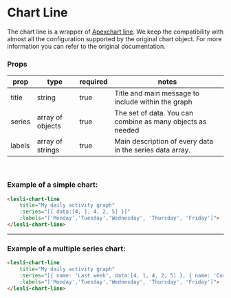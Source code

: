 
# Chart Line

The chart line is a wrapper of [Apexchart line](https://apexcharts.com/docs/chart-types/line-chart/). We keep the compatibility with almost all the configuration supported by the original chart object. For more information you can refer to the original documentation.

### Props

| prop   | type             | required | notes |
| ---    | ---              | ---      | ---   |
| title  | string           | true     | Title and main message to include within the graph |
| series | array of objects | true     | The set of data. You can combine as many objects as needed |
| labels | array of strings | true     | Main description of every data in the series data array. |

<br />

### Example of a simple chart:

```html
<lesli-chart-line 
    title="My daily activity graph"
    :series="[{ data:[4, 1, 4, 2, 5] }]"
    :labels="['Monday','Tuesday','Wednesday', 'Thursday', 'Friday']">
</lesli-chart-line>
```

<lesli-chart-line 
    title="My daily activity graph"
    :series="[{ data:[4, 1, 4, 2, 5] }]"
    :labels="['Monday','Tuesday','Wednesday', 'Thursday', 'Friday']">
</lesli-chart-line>

<hr />


### Example of a multiple series chart:

```html
<lesli-chart-line 
    title="My daily activity graph"
    :series="[{ name: 'Last week', data:[4, 1, 4, 2, 5] }, { name: 'Current week', data:[3, 2, 5, 4, 2] }]"
    :labels="['Monday','Tuesday','Wednesday', 'Thursday', 'Friday']">
</lesli-chart-line>
```

<lesli-chart-line 
    title="My daily activity graph"
    :series="[{ name: 'Last week', data:[4, 1, 4, 2, 5] }, { name: 'Current week', data:[3, 2, 5, 4, 2] }]"
    :labels="['Monday','Tuesday','Wednesday', 'Thursday', 'Friday']">
</lesli-chart-line>
